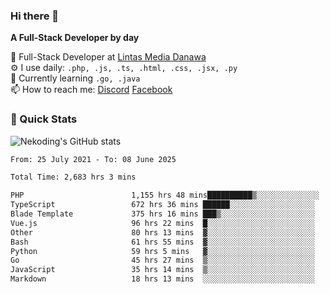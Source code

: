 ### Hi there 👋

**A Full-Stack Developer by day**

🔭 Full-Stack Developer at [Lintas Media Danawa](https://www.lintasmediadanawa.com/)  
⚙️ I use daily: `.php, .js, .ts, .html, .css, .jsx, .py`  
🌱 Currently learning `.go, .java`  
📫 How to reach me: [Discord](https://discordapp.com/users/984448732999327766)  [Facebook](https://fb.me/tyvandi)  

### 🚀 Quick Stats  

![Nekoding's GitHub stats](https://github-readme-stats.vercel.app/api?username=nekoding&show_icons=true)

<!--START_SECTION:waka-->

```txt
From: 25 July 2021 - To: 08 June 2025

Total Time: 2,683 hrs 3 mins

PHP                        1,155 hrs 48 mins██████████▒░░░░░░░░░░░░░░   41.83 %
TypeScript                 672 hrs 36 mins ██████░░░░░░░░░░░░░░░░░░░   24.34 %
Blade Template             375 hrs 16 mins ███▒░░░░░░░░░░░░░░░░░░░░░   13.58 %
Vue.js                     96 hrs 22 mins  █░░░░░░░░░░░░░░░░░░░░░░░░   03.49 %
Other                      80 hrs 13 mins  ▓░░░░░░░░░░░░░░░░░░░░░░░░   02.90 %
Bash                       61 hrs 55 mins  ▓░░░░░░░░░░░░░░░░░░░░░░░░   02.24 %
Python                     59 hrs 5 mins   ▓░░░░░░░░░░░░░░░░░░░░░░░░   02.14 %
Go                         45 hrs 27 mins  ▒░░░░░░░░░░░░░░░░░░░░░░░░   01.64 %
JavaScript                 35 hrs 14 mins  ▒░░░░░░░░░░░░░░░░░░░░░░░░   01.28 %
Markdown                   18 hrs 13 mins  ░░░░░░░░░░░░░░░░░░░░░░░░░   00.66 %
```

<!--END_SECTION:waka-->

<!--
**nekoding/nekoding** is a ✨ _special_ ✨ repository because its `README.md` (this file) appears on your GitHub profile.

Here are some ideas to get you started:

- 🔭 I’m currently working on ...
- 🌱 I’m currently learning ...
- 👯 I’m looking to collaborate on ...
- 🤔 I’m looking for help with ...
- 💬 Ask me about ...
- 📫 How to reach me: ...
- 😄 Pronouns: ...
- ⚡ Fun fact: ...
-->
